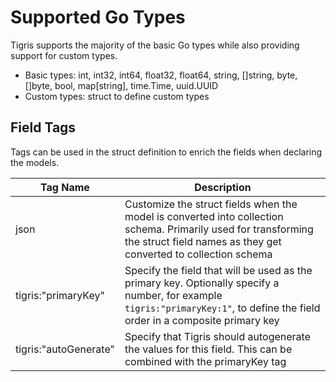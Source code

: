 # Supported Go Types

Tigris supports the majority of the basic Go types while also providing support
for custom types.

- Basic types: int, int32, int64, float32, float64, string, []string, byte,
  []byte, bool, map[string], time.Time, uuid.UUID
- Custom types: struct to define custom types

## Field Tags

Tags can be used in the struct definition to enrich the fields when
declaring the models.

| Tag Name              | Description                                                                                                                                                                       |
| --------------------- | --------------------------------------------------------------------------------------------------------------------------------------------------------------------------------- |
| json                  | Customize the struct fields when the model is converted into collection schema. Primarily used for transforming the struct field names as they get converted to collection schema |
| tigris:"primaryKey"   | Specify the field that will be used as the primary key. Optionally specify a number, for example `tigris:"primaryKey:1"`, to define the field order in a composite primary key    |
| tigris:"autoGenerate" | Specify that Tigris should autogenerate the values for this field. This can be combined with the primaryKey tag                                                                   |
